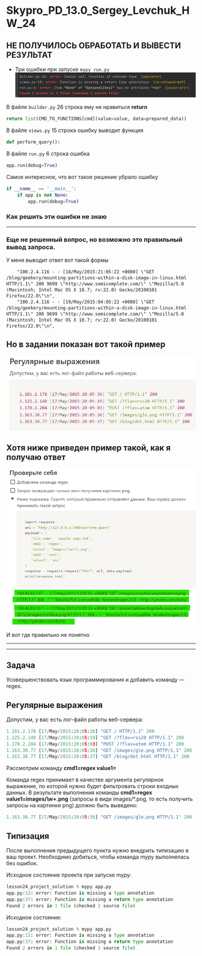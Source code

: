 # Skypro_PD_13.0_Sergey_Levchuk_HW_24

## НЕ ПОЛУЧИЛОСЬ ОБРАБОТАТЬ И ВЫВЕСТИ РЕЗУЛЬТАТ
* Три ошибки при запуске `mypy run.py`
![img.png](img.png)

В файле `builder.py` 26 строка ему не нравиться **return**
```python
return list(CMD_TO_FUNCTIONS[cmd](value=value, data=prepared_data))
```

В файле `views.py` 15 строка ошибку выводит функция
```python
def perform_query():
```

В файле `run.py` 6 строка ошибка
```python
app.run(debug=True)
```

Самое интересное, что вот такое решение убрало ошибку
```python
if __name__ == '__main__':
    if app is not None:
        app.run(debug=True)
```

### Как решить эти ошибки не знаю

---

### Еще не решенный вопрос, но возможно это правильный вывод запроса. 
У меня выводит ответ вот такой формы
```
    "100.2.4.116 - - [18/May/2015:21:05:22 +0000] \"GET /blog/geekery/mounting-partitions-within-a-disk-image-in-linux.html HTTP/1.1\" 200 9699 \"http://www.semicomplete.com/\" \"Mozilla/5.0 (Macintosh; Intel Mac OS X 10.7; rv:22.0) Gecko/20100101 Firefox/22.0\"\n",
    "100.2.4.116 - - [19/May/2015:04:05:22 +0000] \"GET /blog/geekery/mounting-partitions-within-a-disk-image-in-linux.html HTTP/1.1\" 200 9699 \"http://www.semicomplete.com/\" \"Mozilla/5.0 (Macintosh; Intel Mac OS X 10.7; rv:22.0) Gecko/20100101 Firefox/22.0\"\n",
```

## Но в задании показан вот такой пример
![img_1.png](img_1.png)

## Хотя ниже приведен пример такой, как я получаю ответ
![img_2.png](img_2.png)


И вот где правильно не понятно

***
***
## Задача

Усовершенствовать язык программирования и добавить команду — regex.

## Регулярные выражения

Допустим, у вас есть лог-файл работы веб-сервера:

```python
1.181.2.178 [17/May/2015:20:05:36] "GET / HTTP/1.1" 200
1.125.2.148 [17/May/2015:20:05:19] "GET /?flav=rss20 HTTP/1.1" 200
1.170.2.204 [17/May/2015:20:05:03] "POST /?flav=atom HTTP/1.1" 200
1.163.30.77 [17/May/2015:20:05:36] "GET /images/gle.png HTTP/1.1" 200
1.163.30.77 [17/May/2015:20:05:37] "GET /blog/dot.html HTTP/1.1" 200
```

Рассмотрим команду **cmd1=regex value1=<regex>**

Команда regex принимает в качестве аргумента регулярное выражение, по которой нужно будет фильтровать строки входных данных. В результате выполнения команды **cmd1=regex value1=images\/\w+\.png** (запросы в виде images/*.png, то есть получить запросы на картинки png) должно быть выведено:

```python
1.163.30.77 [17/May/2015:20:05:36] "GET /images/gle.png HTTP/1.1" 200
```

## Типизация

После выполнения предыдущего пункта нужно внедрить типизацию в ваш проект. Необходимо добиться, чтобы команда mypy выполнялась без ошибок.

Исходное состояние проекта при запуске mypy:

```python
lesson24_project_solution % mypy app.py
app.py:12: error: Function is missing a type annotation
app.py:37: error: Function is missing a return type annotation
Found 2 errors in 1 file (checked 1 source file)
```

Исходное состояние:

```python
lesson24_project_solution % mypy app.py
app.py:12: error: Function is missing a type annotation
app.py:37: error: Function is missing a return type annotation
Found 2 errors in 1 file (checked 1 source file)
```
